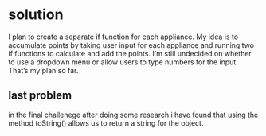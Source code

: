 # solution

I plan to create a separate if function for each appliance. My idea is to accumulate points by taking user input for each appliance and running two if functions to calculate and add the points. I'm still undecided on whether to use a dropdown menu or allow users to type numbers for the input. That’s my plan so far.

## last problem

in the final challenege after doing some research i have found that using the method toString() allows us to return a string for the object. 